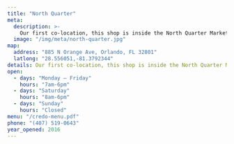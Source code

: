 ```yaml
---
title: "North Quarter"
meta:
  description: >-
    Our first co-location, this shop is inside the North Quarter Market at the base of the NORA building. The market also hosts The Farmacy (a local and organic grocery store), Pop Parlour popsicles and Never Say Die Bikes (refurbished vintage road bikes). The place feels bright and energetic and makes a young neighborhood even more inviting. Open six days a week, it&#x27;s a great spot to start your day or take a lunch break.
  image: "/img/meta/north-quarter.jpg"
map:
  address: "885 N Orange Ave, Orlando, FL 32801"
  latlong: "28.556051,-81.3792344"
details: Our first co-location, this shop is inside the North Quarter Market at the base of the NORA building. The market also hosts The Farmacy (a local and organic grocery store), Pop Parlour popsicles and Never Say Die Bikes (refurbished vintage road bikes). The place feels bright and energetic and makes a young neighborhood even more inviting. Open six days a week, it&#x27;s a great spot to start your day or take a lunch break.
open:
  - days: "Monday – Friday"
    hours: "7am-6pm"
  - days: "Saturday"
    hours: "8am-6pm"
  - days: "Sunday"
    hours: "Closed"
menu: "/credo-menu.pdf"
phone: "(407) 519-0643"
year_opened: 2016
---
```

